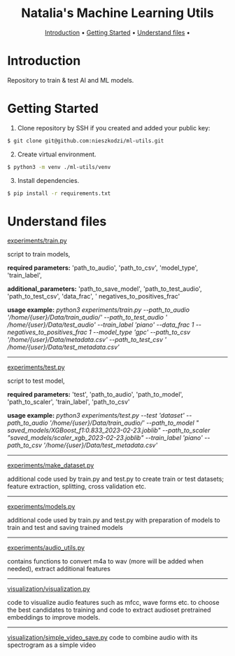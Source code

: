 <h1 align="center">
  <br>
  Natalia's Machine Learning Utils
</h1>

<p align="center">
  <a href="#key-features">Introduction</a> •
  <a href="#how-to-use">Getting Started</a> •
  <a href="#included">Understand files</a> •
</p>

# Introduction

Repository to train & test AI and ML models.

# Getting Started

1. Clone repository by SSH if you created and added your public key:

```bash
$ git clone git@github.com:nieszkodzi/ml-utils.git
```

2. Create virtual environment.

```bash
$ python3 -m venv ./ml-utils/venv
```

3. Install dependencies.

```bash
$ pip install -r requirements.txt
```

# Understand files

[experiments/train.py](experiments/train.py)

script to train models,

**required parameters:** 'path_to_audio', 'path_to_csv', 'model_type', 'train_label',

**additional_parameters:** 'path_to_save_model', 'path_to_test_audio', 'path_to_test_csv', 'data_frac', '
negatives_to_positives_frac'

**usage example:**
*python3 experiments/train.py --path_to_audio '/home/{user}/Data/train_audio/' --path_to_test_audio '
/home/{user}/Data/test_audio' --train_label 'piano' --data_frac 1 --negatives_to_positives_frac
1 --model_type 'gpc' --path_to_csv '/home/{user}/Data/metadata.csv' --path_to_test_csv '
/home/{user}/Data/test_metadata.csv'*
___

[experiments/test.py](experiments/test.py)

script to test model,

**required parameters:** 'test', 'path_to_audio', 'path_to_model', 'path_to_scaler', 'train_label', 'path_to_csv'

**usage example:**
*python3 experiments/test.py --test 'dataset' --path_to_audio '/home/{user}/Data/train_audio/' --path_to_model "
saved_models/XGBoost_f1:0.833_2023-02-23.joblib" --path_to_scaler "saved_models/scaler_xgb_2023-02-23.joblib"  --train_label 'piano'
--path_to_csv '/home/{user}/Data/test_metadata.csv'*
___

[experiments/make_dataset.py](experiments/make_dataset.py)

additional code used by train.py and test.py to create train or test datasets; feature extraction, splitting, cross
validation etc.
___

[experiments/models.py](experiments/models.py)

additional code used by train.py and test.py with preparation of models to train and test and saving trained models
___

[experiments/audio_utils.py](experiments/audio_utils.py)

contains functions to convert m4a to wav (more will be added when needed), extract additional features
___

[visualization/visualization.py](visualization/visualization.py)

code to visualize audio features such as mfcc, wave forms etc. to choose the best candidates to training and code to
extract audioset pretrained embeddings to improve models.
___

[visualization/simple_video_save.py](visualization/simple_video_save.py)
code to combine audio with its spectrogram as a simple video